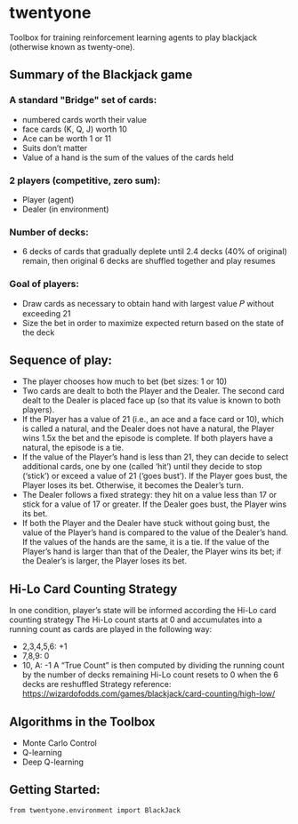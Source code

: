 # twentyone
Toolbox for training reinforcement learning agents to play blackjack (otherwise known as twenty-one). 


## Summary of the Blackjack game

### A standard "Bridge" set of cards:
- numbered cards worth their value
- face cards (K, Q, J) worth 10
- Ace can be worth 1 or 11
- Suits don’t matter
- Value of a hand is the sum of the values of the cards held
### 2 players (competitive, zero sum):
- Player (agent)
- Dealer (in environment) 
### Number of decks:
- 6 decks of cards that gradually deplete until 2.4 decks (40% of original) remain, then original 6 decks are shuffled together and play resumes
### Goal of players:
- Draw cards as necessary to obtain hand with largest value 𝑃 without exceeding 21
- Size the bet in order to maximize expected return based on the state of the deck

## Sequence of play:
- The player chooses how much to bet (bet sizes: 1 or 10)
- Two cards are dealt to both the Player and the Dealer.  The second card dealt to the Dealer is placed face up (so that its value is known to both players).
- If the Player has a value of 21 (i.e., an ace and a face card or 10), which is called a natural, and the Dealer does not have a natural, the Player wins 1.5x the bet and the episode is complete.  If both players have a natural, the episode is a tie.
- If the value of the Player’s hand is less than 21, they can decide to select additional cards, one by one (called ‘hit’) until they decide to stop (‘stick’) or exceed a value of 21 (‘goes bust’).  If the Player goes bust, the Player loses its bet.  Otherwise, it becomes the Dealer’s turn.
- The Dealer follows a fixed strategy: they hit on a value less than 17 or stick for a value of 17 or greater.  If the Dealer goes bust, the Player wins its bet. 
- If both the Player and the Dealer have stuck without going bust, the value of the Player’s hand is compared to the value of the Dealer’s hand.  If the values of the hands are the same, it is a tie.  If the value of the Player’s hand is larger than that of the Dealer, the Player wins its bet; if the Dealer’s is larger, the Player loses its bet.

## Hi-Lo Card Counting Strategy
In one condition, player’s state will be informed according the Hi-Lo card counting strategy
The Hi-Lo count starts at 0 and accumulates into a running count as cards are played in the following way:
- 2,3,4,5,6: +1
- 7,8,9: 0
- 10, A: -1
A “True Count” is then computed by dividing the running count by the number of decks remaining
Hi-Lo count resets to 0 when the 6 decks are reshuffled
Strategy reference: https://wizardofodds.com/games/blackjack/card-counting/high-low/ 


## Algorithms in the Toolbox
- Monte Carlo Control
- Q-learning
- Deep Q-learning


## Getting Started:

```{python}
from twentyone.environment import BlackJack
```
